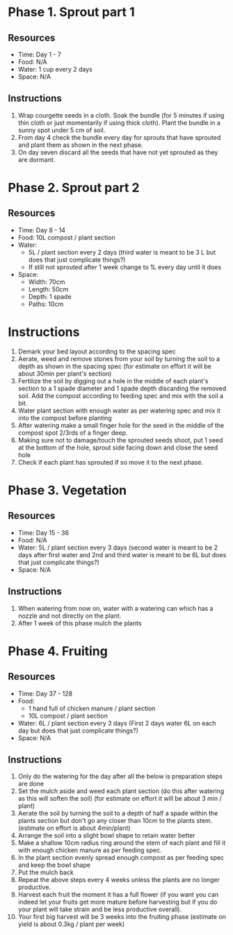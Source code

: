 # Phase 1. Sprout part 1
## Resources
- Time: Day 1 - 7
- Food: N/A
- Water: 1 cup every 2 days
- Space: N/A
## Instructions
1. Wrap courgette seeds in a cloth. Soak the bundle (for 5 minutes if using thin cloth or just momentarily if using thick cloth). Plant the bundle in a sunny spot under 5 cm of soil.
2. From day 4 check the bundle every day for sprouts that have sprouted and plant them as shown in the next phase.
3. On day seven discard all the seeds that have not yet sprouted as they are dormant.

# Phase 2. Sprout part 2
## Resources
- Time: Day 8 - 14
- Food: 10L compost / plant section
- Water:
  - 5L / plant section every 2 days (third water is meant to be 3 L but does that just complicate things?)
  - If still not sprouted after 1 week change to 1L every day until it does
- Space:
  - Width: 70cm
  - Length: 50cm
  - Depth: 1 spade
  - Paths: 10cm
# Instructions
1. Demark your bed layout according to the spacing spec
2. Aerate, weed and remove stones from your soil by turning the soil to a depth as shown in the  spacing spec (for estimate on effort it will be about 30min per plant's section)
3. Fertilize the soil by digging out a hole in the middle of each plant's section to a 1 spade diameter and 1 spade depth discarding the removed soil. Add the compost according to feeding spec and mix with the soil a bit.
4. Water plant section with enough water as per watering spec and mix it into the compost before planting
5. After watering make a small finger hole for the seed in the middle of the compost spot 2/3rds of a finger deep.
6. Making sure not to damage/touch the sprouted seeds shoot, put 1 seed at the bottom of the hole, sprout side facing down and close the seed hole
7. Check if each plant has sprouted if so move it to the next phase.

# Phase 3. Vegetation
## Resources
- Time: Day 15 - 36
- Food: N/A
- Water: 5L / plant section every 3 days (second water is meant to be 2 days after first water and 2nd and third water is meant to be 6L but does that just complicate things?)
- Space: N/A
## Instructions
1. When watering from now on, water with a watering can which has a nozzle and not directly on the plant.
2. After 1 week of this phase mulch the plants

# Phase 4. Fruiting
## Resources
- Time: Day 37 - 128
- Food: 
  - 1 hand full of chicken manure / plant section
  - 10L compost / plant section
- Water: 6L / plant section every 3 days (First 2 days water 6L on each day but does that just complicate things?)
- Space: N/A
## Instructions
1. Only do the watering for the day after all the below is preparation steps are done
2. Set the mulch aside and weed each plant section (do this after watering as this will soften the soil) (for estimate on effort it will be about 3 min / plant)
3. Aerate the soil by turning the soil to a depth of half a spade within the plants section but don't go any closer than 10cm to the plants stem. (estimate on effort is about 4min/plant)
4. Arrange the soil into a slight bowl shape to retain water better
5. Make a shallow 10cm radius ring around the stem of each plant and fill it with enough chicken manure as per feeding spec.
6. In the plant section evenly spread enough compost as per feeding spec and keep the bowl shape
7. Put the mulch back
8. Repeat the above steps every 4 weeks unless the plants are no longer productive.
9. Harvest each fruit the moment it has a full flower (if you want you can indeed let your fruits get more mature before harvesting but if you do your plant will take strain and be less productive overall).
10. Your first big harvest will be 3 weeks into the fruiting phase (estimate on yield is about 0.3kg / plant per week)


